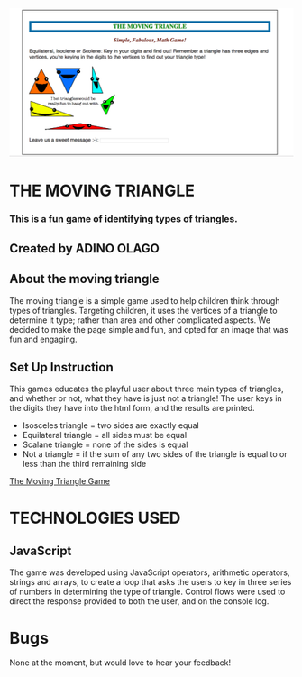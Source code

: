 ![The Moving Triangle](https://github.com/Adino-S/triangle-tracker/blob/master/Images/trigame.png)

# **THE MOVING TRIANGLE**
### This is a fun game of identifying types of triangles.

## Created by **ADINO OLAGO**

## About the moving triangle
The moving triangle is a simple game used to help children think through types of triangles. Targeting children, it uses the vertices of a triangle to determine it type; rather than area and other complicated aspects. We decided to make the page simple and fun, and opted for an image that was fun and engaging.

## Set Up Instruction
This games educates the playful user about three main types of triangles, and whether or not, what they have is just not a triangle! The user keys in the digits they have into the html form, and the results are printed.
- Isosceles triangle = two sides are exactly equal
- Equilateral triangle = all sides must be equal
- Scalane triangle = none of the sides is equal
- Not a triangle = if the sum of any two sides of the triangle is equal to or less than the third remaining side

[The Moving Triangle Game](file:///Users/sharonolago/Documents/moringa-school-projects/triangle-tracker/movingtriangle.html)
# **TECHNOLOGIES USED**
## JavaScript
The game was developed using JavaScript operators, arithmetic operators, strings and arrays, to create a loop that asks the users to key in three series of numbers in determining the type of triangle. Control flows were used to direct the response provided to both the user, and on the console log.

# Bugs
None at the moment, but would love to hear your feedback!
